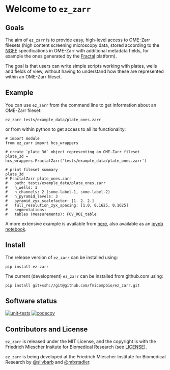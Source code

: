 # Welcome to `ez_zarr`

## Goals
The aim of `ez_zarr` is to provide easy, high-level access
to OME-Zarr filesets (high content screening microscopy data, stored
according to the [NGFF](https://ngff.openmicroscopy.org/latest/)
specifications in OME-Zarr with additional metadata fields, for
example the ones generated by the [Fractal](https://fractal-analytics-platform.github.io/fractal-tasks-core/) platform).

The goal is that users can write simple scripts working with plates,
wells and fields of view, without having to understand how these
are represented within an OME-Zarr fileset.

## Example
You can use `ez_zarr` from the command line to get information about an OME-Zarr fileset:
```
ez_zarr tests/example_data/plate_ones.zarr
```

or from within python to get access to all its functionality:
```
# import module
from ez_zarr import hcs_wrappers

# create `plate_3d` object representing an OME-Zarr fileset
plate_3d = hcs_wrappers.FractalZarr('tests/example_data/plate_ones.zarr')

# print fileset summary
plate_3d
# FractalZarr plate_ones.zarr
#   path: tests/example_data/plate_ones.zarr
#   n_wells: 1
#   n_channels: 2 (some-label-1, some-label-2)
#   n_pyramid_levels: 3
#   pyramid_zyx_scalefactor: [1. 2. 2.]
#   full_resolution_zyx_spacing: [1.0, 0.1625, 0.1625]
#   segmentations: 
#   tables (measurements): FOV_ROI_table
```

A more extensive example is available from [here](https://fmicompbio.github.io/ez_zarr/quickstart/), also available as an [ipynb notebook](https://fmicompbio.github.io/ez_zarr/quickstart.ipynb).

## Install
The release version of `ez_zarr` can be installed using:
```
pip install ez-zarr
```

The current (development) `ez_zarr` can be installed from github.com using:
```
pip install git+ssh://git@github.com/fmicompbio/ez_zarr.git
```

## Software status
[![unit-tests](https://github.com/fmicompbio/ez_zarr/actions/workflows/test_and_deploy.yaml/badge.svg)](https://github.com/fmicompbio/ez_zarr/actions/workflows/test_and_deploy.yaml)
[![codecov](https://codecov.io/gh/fmicompbio/ez_zarr/graph/badge.svg?token=GEBLX8ENJ1)](https://codecov.io/gh/fmicompbio/ez_zarr)

## Contributors and License
`ez_zarr` is released under the MIT License, and the copyright
is with the Friedrich Miescher Insitute for Biomedical Research
(see [LICENSE](https://github.com/fmicompbio/ez_zarr/blob/main/LICENSE)).

`ez_zarr` is being developed at the Friedrich Miescher Institute for
Biomedical Research by [@silvbarb](https://github.com/silvbarb) and [@mbstadler](https://github.com/mbstadler).